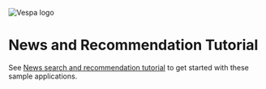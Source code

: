 
<!-- Copyright Yahoo. Licensed under the terms of the Apache 2.0 license. See LICENSE in the project root. -->

![Vespa logo](https://vespa.ai/assets/vespa-logo-color.png)

# News and Recommendation Tutorial

See [News search and recommendation tutorial](https://docs.vespa.ai/en/tutorials/news-1-getting-started.html)
to get started with these sample applications.
